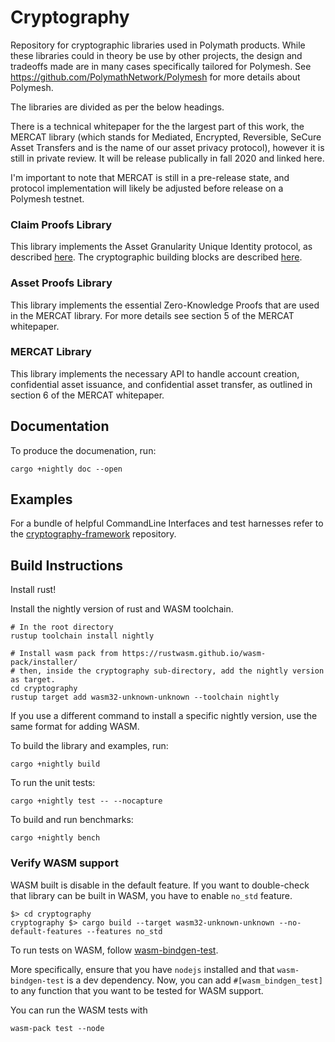 # Cryptography
Repository for cryptographic libraries used in Polymath products. While these libraries could in theory be use by other projects, the design and tradeoffs made are in many cases specifically tailored for Polymesh. See https://github.com/PolymathNetwork/Polymesh for more details about Polymesh.

The libraries are divided as per the below headings.

There is a technical whitepaper for the the largest part of this work, the MERCAT library (which stands for Mediated, Encrypted, Reversible, SeCure Asset Transfers and is the name of our asset privacy protocol), however it is still in private review. It will be release publically in fall 2020 and linked here. 

I'm important to note that MERCAT is still in a pre-release state, and protocol implementation will likely be adjusted before release on a Polymesh testnet.

### Claim Proofs Library
This library implements the Asset Granularity Unique Identity protocol, as described [here][wiki_main_design]. The cryptographic building blocks are described [here][wiki_crypto_design].

### Asset Proofs Library
This library implements the essential Zero-Knowledge Proofs that are used in the MERCAT library. For more details see section 5 of the MERCAT whitepaper.

### MERCAT Library
This library implements the necessary API to handle account creation, confidential asset issuance, and confidential asset transfer, as outlined in section 6 of the MERCAT whitepaper.

## Documentation
To produce the documenation, run:
```
cargo +nightly doc --open
```

## Examples
For a bundle of helpful CommandLine Interfaces and test harnesses refer to the [cryptography-framework][cryptography-framework] repository.

## Build Instructions

Install rust!

Install the nightly version of rust and WASM toolchain.
```
# In the root directory
rustup toolchain install nightly

# Install wasm pack from https://rustwasm.github.io/wasm-pack/installer/
# then, inside the cryptography sub-directory, add the nightly version as target.
cd cryptography
rustup target add wasm32-unknown-unknown --toolchain nightly
```

If you use a different command to install a specific nightly version, use the same format for adding WASM.

To build the library and examples, run:
```
cargo +nightly build
```

To run the unit tests:
```
cargo +nightly test -- --nocapture
```

To build and run benchmarks:
```
cargo +nightly bench
```

### Verify WASM support

WASM built is disable in the default feature. If you want to double-check that library can be built
in WASM, you have to enable `no_std` feature.

```
$> cd cryptography
cryptography $> cargo build --target wasm32-unknown-unknown --no-default-features --features no_std
```

To run tests on WASM, follow [wasm-bindgen-test][wasm-bindgen-test].

More specifically, ensure that you have `nodejs` installed and that `wasm-bindgen-test` is a dev dependency.
Now, you can add `#[wasm_bindgen_test]` to any function that you want to be tested for WASM support.

You can run the WASM tests with
```
wasm-pack test --node
```

[wasm-bindgen-test]: https://rustwasm.github.io/docs/wasm-bindgen/wasm-bindgen-test/usage.html
[wiki_main_design]: https://polymath.atlassian.net/wiki/spaces/PC/pages/172523576/Asset+Granularity+Unique+Identity
[wiki_crypto_design]: https://polymath.atlassian.net/wiki/spaces/CE/pages/202571817/Claim+Proof+Prototype
[cryptography-framework]: https://github.com/PolymathNetwork/crypto-framework
